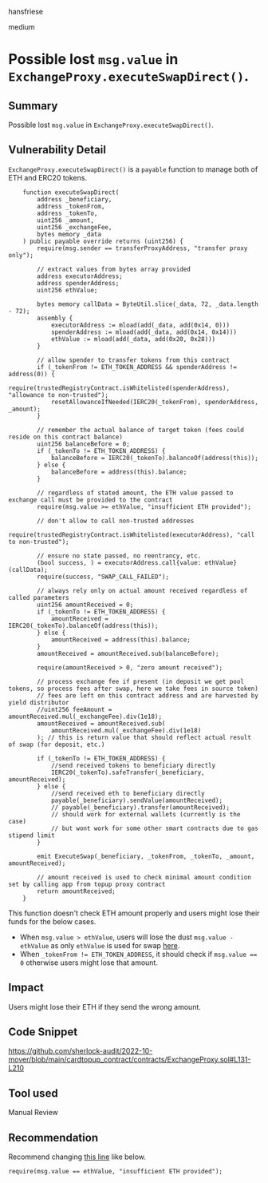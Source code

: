 hansfriese

medium

# Possible lost `msg.value` in `ExchangeProxy.executeSwapDirect()`.

## Summary
Possible lost `msg.value` in `ExchangeProxy.executeSwapDirect()`.

## Vulnerability Detail
`ExchangeProxy.executeSwapDirect()` is a `payable` function to manage both of ETH and ERC20 tokens.

```solidity
    function executeSwapDirect(
        address _beneficiary,
        address _tokenFrom,
        address _tokenTo,
        uint256 _amount,
        uint256 _exchangeFee,
        bytes memory _data
    ) public payable override returns (uint256) {
        require(msg.sender == transferProxyAddress, "transfer proxy only");

        // extract values from bytes array provided
        address executorAddress;
        address spenderAddress;
        uint256 ethValue;

        bytes memory callData = ByteUtil.slice(_data, 72, _data.length - 72);
        assembly {
            executorAddress := mload(add(_data, add(0x14, 0)))
            spenderAddress := mload(add(_data, add(0x14, 0x14)))
            ethValue := mload(add(_data, add(0x20, 0x28)))
        }

        // allow spender to transfer tokens from this contract
        if (_tokenFrom != ETH_TOKEN_ADDRESS && spenderAddress != address(0)) {
            require(trustedRegistryContract.isWhitelisted(spenderAddress), "allowance to non-trusted");
            resetAllowanceIfNeeded(IERC20(_tokenFrom), spenderAddress, _amount);
        }

        // remember the actual balance of target token (fees could reside on this contract balance)
        uint256 balanceBefore = 0;
        if (_tokenTo != ETH_TOKEN_ADDRESS) {
            balanceBefore = IERC20(_tokenTo).balanceOf(address(this));
        } else {
            balanceBefore = address(this).balance;
        }

        // regardless of stated amount, the ETH value passed to exchange call must be provided to the contract
        require(msg.value >= ethValue, "insufficient ETH provided");

        // don't allow to call non-trusted addresses
        require(trustedRegistryContract.isWhitelisted(executorAddress), "call to non-trusted");

        // ensure no state passed, no reentrancy, etc.
        (bool success, ) = executorAddress.call{value: ethValue}(callData);
        require(success, "SWAP_CALL_FAILED");

        // always rely only on actual amount received regardless of called parameters
        uint256 amountReceived = 0;
        if (_tokenTo != ETH_TOKEN_ADDRESS) {
            amountReceived = IERC20(_tokenTo).balanceOf(address(this));
        } else {
            amountReceived = address(this).balance;
        }
        amountReceived = amountReceived.sub(balanceBefore);

        require(amountReceived > 0, "zero amount received");

        // process exchange fee if present (in deposit we get pool tokens, so process fees after swap, here we take fees in source token)
        // fees are left on this contract address and are harvested by yield distributor
        //uint256 feeAmount = amountReceived.mul(_exchangeFee).div(1e18);
        amountReceived = amountReceived.sub(
            amountReceived.mul(_exchangeFee).div(1e18)
        ); // this is return value that should reflect actual result of swap (for deposit, etc.)

        if (_tokenTo != ETH_TOKEN_ADDRESS) {
            //send received tokens to beneficiary directly
            IERC20(_tokenTo).safeTransfer(_beneficiary, amountReceived);
        } else {
            //send received eth to beneficiary directly
            payable(_beneficiary).sendValue(amountReceived);
            // payable(_beneficiary).transfer(amountReceived);
            // should work for external wallets (currently is the case)
            // but wont work for some other smart contracts due to gas stipend limit
        }

        emit ExecuteSwap(_beneficiary, _tokenFrom, _tokenTo, _amount, amountReceived);
        
        // amount received is used to check minimal amount condition set by calling app from topup proxy contract
        return amountReceived;
    }
```

This function doesn't check ETH amount properly and users might lose their funds for the below cases.

- When `msg.value > ethValue`, users will lose the dust `msg.value - ethValue` as only `ethValue` is used for swap [here](https://github.com/sherlock-audit/2022-10-mover/blob/main/cardtopup_contract/contracts/ExchangeProxy.sol#L174).
- When `_tokenFrom != ETH_TOKEN_ADDRESS`, it should check if `msg.value == 0` otherwise users might lose that amount.

## Impact
Users might lose their ETH if they send the wrong amount.

## Code Snippet
https://github.com/sherlock-audit/2022-10-mover/blob/main/cardtopup_contract/contracts/ExchangeProxy.sol#L131-L210

## Tool used
Manual Review

## Recommendation
Recommend changing [this line](https://github.com/sherlock-audit/2022-10-mover/blob/main/cardtopup_contract/contracts/ExchangeProxy.sol#L168) like below.

```solidity
require(msg.value == ethValue, "insufficient ETH provided");
```
